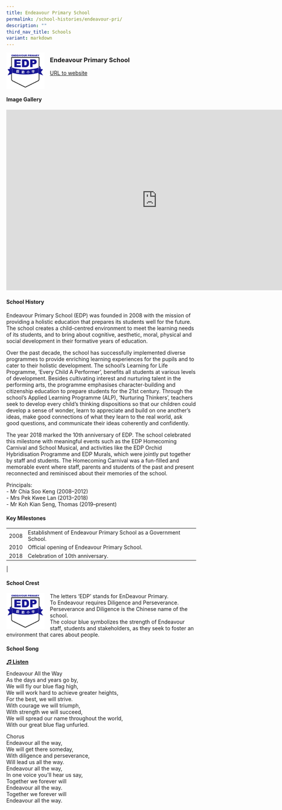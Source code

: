 ```yaml
---
title: Endeavour Primary School
permalink: /school-histories/endeavour-pri/
description: ""
third_nav_title: Schools
variant: markdown
---
```

<img align="left" style="width:20%;margin-right:15px;" src="/images/endeavourpri1.png">

### **Endeavour Primary School**
[URL to website](https://endeavourpri.moe.edu.sg/)

<br clear="left">

#### **Image Gallery**
<iframe src="https://docs.google.com/presentation/d/e/2PACX-1vTc3dRRcqr8wIhIZc-9TBC_3bVgtXIl4LqX_pbNqhcyWSWp2qO1Xm4Yec6jl41qcGbGxEDmUyt1-er8/embed?start=false&amp;loop=true&amp;delayms=5000" frameborder="0" width="800" height="479" allowfullscreen="true"></iframe>


#### **School History**
Endeavour Primary School (EDP) was founded in 2008 with the mission of providing a holistic education that prepares its students well for the future. The school creates a child-centred environment to meet the learning needs of its students, and to bring about cognitive, aesthetic, moral, physical and social development in their formative years of education.

Over the past decade, the school has successfully implemented diverse programmes to provide enriching learning experiences for the pupils and to cater to their holistic development. The school’s Learning for Life Programme, ‘Every Child A Performer’, benefits all students at various levels of development. Besides cultivating interest and nurturing talent in the performing arts, the programme emphasises character-building and citizenship education to prepare students for the 21st century. Through the school’s Applied Learning Programme (ALP), ‘Nurturing Thinkers’, teachers seek to develop every child’s thinking dispositions so that our children could develop a sense of wonder, learn to appreciate and build on one another’s ideas, make good connections of what they learn to the real world, ask good questions, and communicate their ideas coherently and confidently. 

The year 2018 marked the 10th anniversary of EDP. The school celebrated this milestone with meaningful events such as the EDP Homecoming Carnival and School Musical, and activities like the EDP Orchid Hybridisation Programme and EDP Murals, which were jointly put together by staff and students. The Homecoming Carnival was a fun-filled and memorable event where staff, parents and students of the past and present reconnected and reminisced about their memories of the school.

Principals:<br>
\- Mr Chia Soo Keng (2008–2012)<br>
\- Mrs Pek Kwee Lan (2013–2018)<br>
\- Mr Koh Kian Seng, Thomas (2019–present)

#### **Key Milestones**

|  |  |
|:---:|---|
| 2008 | Establishment of Endeavour Primary School as a Government School. |
| 2010 | Official opening of Endeavour Primary School. |
| 2018 | Celebration of 10th anniversary. |
|


#### **School Crest**
<img align="left" style="width:20%;margin-right:15px;" src="/images/endeavourpri1.png">

The letters ‘EDP’ stands for EnDeavour Primary.<br>
To Endeavour requires Diligence and Perseverance.<br>
Perseverance and Diligence is the Chinese name of the school.<br>
The colour blue symbolizes the strength of Endeavour staff, students and stakeholders, as they seek to foster an environment that cares about people.

#### **School Song**
<a target="\_blank" href="https://drive.google.com/file/d/1l3z_o8b1LKJ46KmY4iUsHyU2ESqpS_8p/view?usp=share_link">**♫ Listen**</a>

Endeavour All the Way<br>
As the days and years go by,<br>
We will fly our blue flag high,<br>
We will work hard to achieve greater heights,<br>
For the best, we will strive.<br>
With courage we will triumph,<br>
With strength we will succeed,<br>
We will spread our name throughout the world,<br>
With our great blue flag unfurled.

Chorus<br>
Endeavour all the way,<br>
We will get there someday,<br>
With diligence and perseverance,<br>
Will lead us all the way.<br>
Endeavour all the way,<br>
In one voice you'll hear us say,<br>
Together we forever will<br>
Endeavour all the way.<br>
Together we forever will<br>
Endeavour all the way.